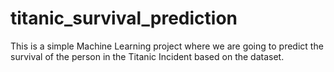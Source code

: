# titanic_survival_prediction
This is a simple Machine Learning project where we are going to predict the survival of the person in the Titanic Incident based on the dataset.
